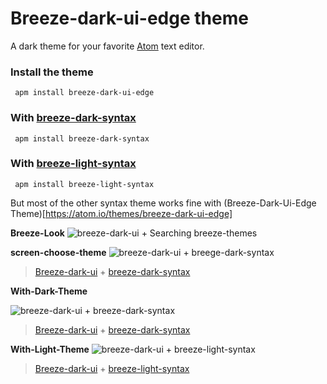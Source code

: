 

Breeze-dark-ui-edge theme
==============
 A dark theme for your favorite [Atom](http://atom.io) text editor.

   ### Install the theme

   ```shell
    apm install breeze-dark-ui-edge
   ```
   ### With [breeze-dark-syntax](https://atom.io/themes/breeze-dark-syntax)
   ```shell
    apm install breeze-dark-syntax
   ```
   ### With  [breeze-light-syntax](https://atom.io/themes/breeze-light-syntax)
   ```shell
    apm install breeze-light-syntax
   ```
   But most of the other syntax theme works fine with (Breeze-Dark-Ui-Edge Theme)[https://atom.io/themes/breeze-dark-ui-edge]

   **Breeze-Look**
   ![breeze-dark-ui + Searching breeze-themes](https://github.com/jonayad/breeze-dark-ui-edge/blob/master/screenshoots/screen-01.png?raw=true "breeze-themes")

   **screen-choose-theme**
   ![breeze-dark-ui + breege-dark-syntax](https://github.com/jonayad/breeze-dark-ui-edge/blob/master/screenshoots/choose-theme.png?raw=true "breeze-theme & breeze-dark-syntax")
   > [Breeze-dark-ui](https://atom.io/themes/breeze-dark-ui-edge) + [breeze-dark-syntax](https://atom.io/themes/breeze-dark-syntax)

   **With-Dark-Theme**

   ![breeze-dark-ui + breeze-dark-syntax](https://github.com/jonayad/breeze-dark-ui-edge/blob/master/screenshoots/screen-02.png?raw=true "breeze-dark-syntax")
   > [Breeze-dark-ui](https://atom.io/themes/breeze-dark-ui-edge) + [breeze-dark-syntax](https://atom.io/themes/breeze-dark-syntax)

   **With-Light-Theme**
   ![breeze-dark-ui + breeze-light-syntax](https://github.com/jonayad/breeze-dark-ui-edge/blob/master/screenshoots/screen-03.png?raw=true "breeze-dark-syntax")
   > [Breeze-dark-ui](https://atom.io/themes/breeze-dark-ui-edge) + [breeze-light-syntax](https://atom.io/themes/breeze-light-syntax)
